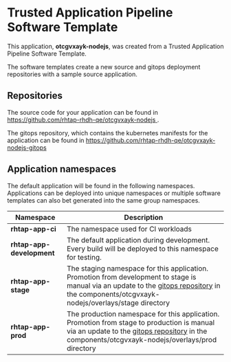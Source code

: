 # Trusted Application Pipeline Software Template

This application, **otcgvxayk-nodejs**, was created from a Trusted Application Pipeline Software Template.

The software templates create a new source and gitops deployment repositories with a sample source application. 

## Repositories

The source code for your application can be found in [https://github.com/rhtap-rhdh-qe/otcgvxayk-nodejs ](https://github.com/rhtap-rhdh-qe/otcgvxayk-nodejs ).
 
The gitops repository, which contains the kubernetes manifests for the application can be found in 
[https://github.com/rhtap-rhdh-qe/otcgvxayk-nodejs-gitops ](https://github.com/rhtap-rhdh-qe/otcgvxayk-nodejs-gitops ) 

## Application namespaces 

The default application will be found in the following namespaces. Applications can be deployed into unique namespaces or multiple software templates can also bet generated into the same group namespaces.  

|  Namespace   |  Description   |  
| -------- | -------- |
| **rhtap-app-ci** | The namespace used for CI workloads |
| **rhtap-app-development** | The default application during development. Every build will be deployed to this namespace for testing. |
| **rhtap-app-stage** | The staging namespace for this application. Promotion from development to stage is manual via an update to the [gitops repository](https://github.com/rhtap-rhdh-qe/otcgvxayk-nodejs-gitops ) in the components/otcgvxayk-nodejs/overlays/stage directory |
| **rhtap-app-prod** | The production namespace for this application. Promotion from stage to production is manual via an update to the [gitops repository](https://github.com/rhtap-rhdh-qe/otcgvxayk-nodejs-gitops ) in the components/otcgvxayk-nodejs/overlays/prod directory |
